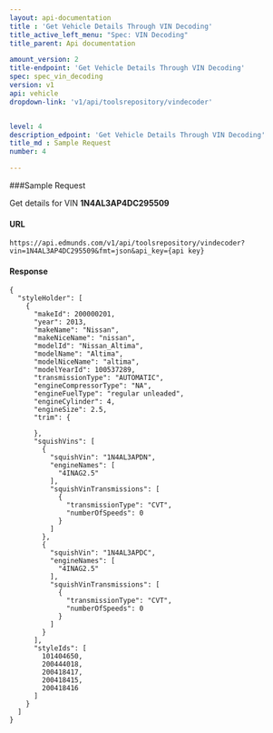 ```yaml
---
layout: api-documentation
title : 'Get Vehicle Details Through VIN Decoding'
title_active_left_menu: "Spec: VIN Decoding"
title_parent: Api documentation

amount_version: 2
title-endpoint: 'Get Vehicle Details Through VIN Decoding'
spec: spec_vin_decoding
version: v1
api: vehicle
dropdown-link: 'v1/api/toolsrepository/vindecoder'


level: 4
description_edpoint: 'Get Vehicle Details Through VIN Decoding'
title_md : Sample Request
number: 4

---
```


###Sample Request

Get details for VIN **1N4AL3AP4DC295509**

#### URL

	https://api.edmunds.com/v1/api/toolsrepository/vindecoder?vin=1N4AL3AP4DC295509&fmt=json&api_key={api key}
	
#### Response
	
	{
	  "styleHolder": [
	    {
	      "makeId": 200000201,
	      "year": 2013,
	      "makeName": "Nissan",
	      "makeNiceName": "nissan",
	      "modelId": "Nissan_Altima",
	      "modelName": "Altima",
	      "modelNiceName": "altima",
	      "modelYearId": 100537289,
	      "transmissionType": "AUTOMATIC",
	      "engineCompressorType": "NA",
	      "engineFuelType": "regular unleaded",
	      "engineCylinder": 4,
	      "engineSize": 2.5,
	      "trim": {

	      },
	      "squishVins": [
	        {
	          "squishVin": "1N4AL3APDN",
	          "engineNames": [
	            "4INAG2.5"
	          ],
	          "squishVinTransmissions": [
	            {
	              "transmissionType": "CVT",
	              "numberOfSpeeds": 0
	            }
	          ]
	        },
	        {
	          "squishVin": "1N4AL3APDC",
	          "engineNames": [
	            "4INAG2.5"
	          ],
	          "squishVinTransmissions": [
	            {
	              "transmissionType": "CVT",
	              "numberOfSpeeds": 0
	            }
	          ]
	        }
	      ],
	      "styleIds": [
	        101404650,
	        200444018,
	        200418417,
	        200418415,
	        200418416
	      ]
	    }
	  ]
	}